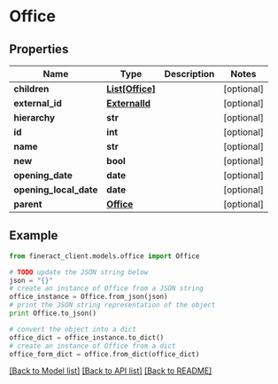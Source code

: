 # Office


## Properties

Name | Type | Description | Notes
------------ | ------------- | ------------- | -------------
**children** | [**List[Office]**](Office.md) |  | [optional] 
**external_id** | [**ExternalId**](ExternalId.md) |  | [optional] 
**hierarchy** | **str** |  | [optional] 
**id** | **int** |  | [optional] 
**name** | **str** |  | [optional] 
**new** | **bool** |  | [optional] 
**opening_date** | **date** |  | [optional] 
**opening_local_date** | **date** |  | [optional] 
**parent** | [**Office**](Office.md) |  | [optional] 

## Example

```python
from fineract_client.models.office import Office

# TODO update the JSON string below
json = "{}"
# create an instance of Office from a JSON string
office_instance = Office.from_json(json)
# print the JSON string representation of the object
print Office.to_json()

# convert the object into a dict
office_dict = office_instance.to_dict()
# create an instance of Office from a dict
office_form_dict = office.from_dict(office_dict)
```
[[Back to Model list]](../README.md#documentation-for-models) [[Back to API list]](../README.md#documentation-for-api-endpoints) [[Back to README]](../README.md)


